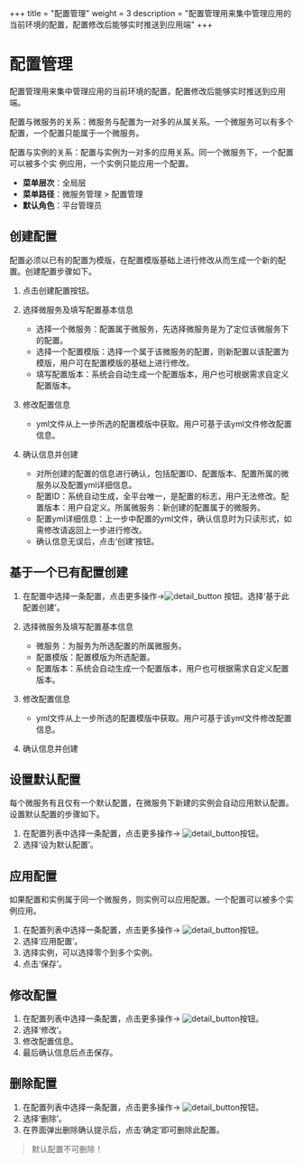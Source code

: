 +++
title = "配置管理"
weight = 3
description = "配置管理用来集中管理应用的当前环境的配置，配置修改后能够实时推送到应用端"
+++

# 配置管理

配置管理用来集中管理应用的当前环境的配置，配置修改后能够实时推送到应用端。

配置与微服务的关系：微服务与配置为一对多的从属关系。一个微服务可以有多个配置，一个配置只能属于一个微服务。

配置与实例的关系：配置与实例为一对多的应用关系。同一个微服务下，一个配置可以被多个实
例应用，一个实例只能应用一个配置。

- **菜单层次**：全局层
- **菜单路径**：微服务管理 > 配置管理
- **默认角色**：平台管理员

## 创建配置

配置必须以已有的配置为模版，在配置模版基础上进行修改从而生成一个新的配置。创建配置步骤如下。

1. 点击创建配置按钮。

1. 选择微服务及填写配置基本信息

    - 选择一个微服务：配置属于微服务，先选择微服务是为了定位该微服务下的配置。
    - 选择一个配置模版：选择一个属于该微服务的配置，则新配置以该配置为模版，用户可在配置模版的基础上进行修改。
    - 填写配置版本：系统会自动生成一个配置版本，用户也可根据需求自定义配置版本。

1. 修改配置信息

    - yml文件从上一步所选的配置模版中获取。用户可基于该yml文件修改配置信息。

1. 确认信息并创建

    - 对所创建的配置的信息进行确认，包括配置ID、配置版本、配置所属的微服务以及配置yml详细信息。
    - 配置ID：系统自动生成，全平台唯一，是配置的标志，用户无法修改。配置版本：用户自定义。所属微服务：新创建的配置属于的微服务。
    - 配置yml详细信息：上一步中配置的yml文件，确认信息时为只读形式，如需修改请返回上一步进行修改。
    - 确认信息无误后，点击‘创建’按钮。

## 基于一个已有配置创建

1. 在配置中选择一条配置，点击更多操作→![detail_button](/docs/user-guide/system-configuration/microservice-management/image/detail_button.png)
 按钮。选择‘基于此配置创建’。

1. 选择微服务及填写配置基本信息

    - 微服务：为服务为所选配置的所属微服务。
    - 配置模版：配置模版为所选配置。
    - 配置版本：系统会自动生成一个配置版本，用户也可根据需求自定义配置版本。

1. 修改配置信息

    - yml文件从上一步所选的配置模版中获取。用户可基于该yml文件修改配置信息。

1. 确认信息并创建

## 设置默认配置

每个微服务有且仅有一个默认配置，在微服务下新建的实例会自动应用默认配置。设置默认配置的步骤如下。

1. 在配置列表中选择一条配置，点击更多操作→ ![detail_button](/docs/user-guide/system-configuration/microservice-management/image/detail_button.png)按钮。
1. 选择‘设为默认配置’。

## 应用配置

如果配置和实例属于同一个微服务，则实例可以应用配置。一个配置可以被多个实例应用。

1. 在配置列表中选择一条配置，点击更多操作→ ![detail_button](/docs/user-guide/system-configuration/microservice-management/image/detail_button.png)按钮。
1. 选择‘应用配置’。
1. 选择实例，可以选择零个到多个实例。
1. 点击‘保存’。

## 修改配置

1. 在配置列表中选择一条配置，点击更多操作→ ![detail_button](/docs/user-guide/system-configuration/microservice-management/image/detail_button.png)按钮。
1. 选择‘修改’。
1. 修改配置信息。
1. 最后确认信息后点击保存。


## 删除配置

1. 在配置列表中选择一条配置，点击更多操作→ ![detail_button](/docs/user-guide/system-configuration/microservice-management/image/detail_button.png)按钮。
1. 选择‘删除’。
1. 在界面弹出删除确认提示后，点击‘确定’即可删除此配置。

<blockquote class="note">
          默认配置不可删除！
      </blockquote>

